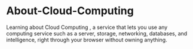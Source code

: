 # About-Cloud-Computing
Learning about Cloud Computing ,  a service that lets you use any computing service such as a server, storage, networking, databases, and intelligence,  right through your browser without owning anything.
